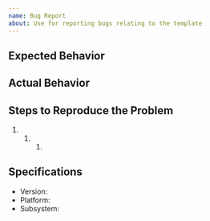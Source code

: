 ```yaml
---
name: Bug Report
about: Use for reporting bugs relating to the template
---
```


## Expected Behavior

## Actual Behavior

## Steps to Reproduce the Problem

1. 1. 1.

## Specifications

- Version:
- Platform:
- Subsystem:
